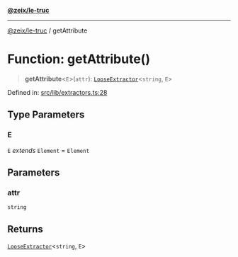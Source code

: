 [**@zeix/le-truc**](../README.md)

***

[@zeix/le-truc](../globals.md) / getAttribute

# Function: getAttribute()

> **getAttribute**\<`E`\>(`attr`): [`LooseExtractor`](../type-aliases/LooseExtractor.md)\<`string`, `E`\>

Defined in: [src/lib/extractors.ts:28](https://github.com/zeixcom/ui-element/blob/e2d0534c92417874d64304e2f9afb7062e5cf6fa/src/lib/extractors.ts#L28)

## Type Parameters

### E

`E` *extends* `Element` = `Element`

## Parameters

### attr

`string`

## Returns

[`LooseExtractor`](../type-aliases/LooseExtractor.md)\<`string`, `E`\>
